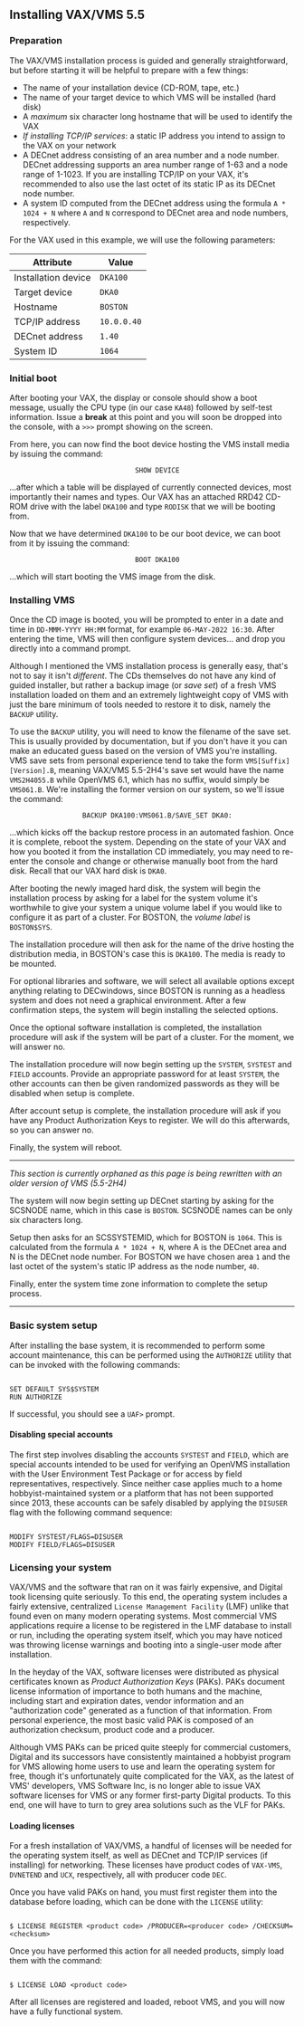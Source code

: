 Installing VAX/VMS 5.5
--------------------------------------------------------------------------------

### Preparation

The VAX/VMS installation process is guided and generally straightforward, but
before starting it will be helpful to prepare with a few things:
* The name of your installation device (CD-ROM, tape, etc.)
* The name of your target device to which VMS will be installed (hard disk)
* A *maximum* six character long hostname that will be used to identify the VAX
* *If installing TCP/IP services*: a static IP address you intend to assign to
  the VAX on your network
* A DECnet address consisting of an area number and a node number. DECnet
  addressing supports an area number range of 1-63 and a node range of 1-1023.
  If you are installing TCP/IP on your VAX, it's recommended to also use the 
  last octet of its static IP as its DECnet node number.
* A system ID computed from the DECnet address using the formula `A * 1024 + N`
  where `A` and `N` correspond to DECnet area and node numbers, respectively.

For the VAX used in this example, we will use the following parameters:

| Attribute           | Value       |
|---------------------|-------------|
| Installation device | `DKA100`    |
| Target device       | `DKA0`      |
| Hostname            | `BOSTON`    |
| TCP/IP address      | `10.0.0.40` |
| DECnet address      | `1.40`      |
| System ID           | `1064`      |

### Initial boot

After booting your VAX, the display or console should show a boot message,
usually the CPU type (in our case `KA48`) followed by self-test information.
Issue a **break** at this point and you will soon be dropped into the console,
with a `>>>` prompt showing on the screen.

From here, you can now find the boot device hosting the VMS install media by
issuing the command:

`                                SHOW DEVICE                                   `

...after which a table will be displayed of currently connected devices,
most importantly their names and types. Our VAX has an attached RRD42 CD-ROM
drive with the label `DKA100` and type `RODISK` that we will be booting from.

Now that we have determined `DKA100` to be our boot device, we can boot from
it by issuing the command:

`                                BOOT DKA100                                   `

...which will start booting the VMS image from the disk. 

### Installing VMS

Once the CD image is booted, you will be prompted to enter in a date and time
in `DD-MMM-YYYY HH:MM` format, for example `06-MAY-2022 16:30`. After entering
the time, VMS will then configure system devices... and drop you directly into
a command prompt.

Although I mentioned the VMS installation process is generally easy, that's not
to say it isn't *different*. The CDs themselves do not have any kind of guided
installer, but rather a backup image (or *save set*) of a fresh VMS installation 
loaded on them and an extremely lightweight copy of VMS with just the bare 
minimum of tools needed to restore it to disk, namely the `BACKUP` utility.

To use the `BACKUP` utility, you will need to know the filename of the save set.
This is usually provided by documentation, but if you don't have it you can
make an educated guess based on the version of VMS you're installing. VMS
save sets from personal experience tend to take the form 
`VMS[Suffix][Version].B`, meaning VAX/VMS 5.5-2H4's save set would have the name
`VMS2H4055.B` while OpenVMS 6.1, which has no suffix, would simply be 
`VMS061.B`. We're installing the former version on our system, so we'll issue
the command:

`                   BACKUP DKA100:VMS061.B/SAVE_SET DKA0:                      `

...which kicks off the backup restore process in an automated fashion. Once it
is complete, reboot the system. Depending on the state of your VAX and how you
booted it from the installation CD immediately, you may need to re-enter the
console and change or otherwise manually boot from the hard disk. Recall that
our VAX hard disk is `DKA0`.

After booting the newly imaged hard disk, the system will begin the installation 
process by asking for a label for the system volume it's worthwhile to give your 
system a unique volume label if you would like to configure it as part of a 
cluster. For BOSTON, the *volume label* is `BOSTON$SYS`.

The installation procedure will then ask for the name of the drive hosting 
the distribution media, in BOSTON's case this is `DKA100`. 
The media is ready to be mounted.

For optional libraries and software, we will select all available options
except anything relating to DECwindows, since BOSTON is running as a
headless system and does not need a graphical environment. After a few 
confirmation steps, the system will begin installing the selected options.

Once the optional software installation is completed, the installation
procedure will ask if the system will be part of a cluster. 
For the moment, we will answer no.

The installation procedure will now begin setting up the `SYSTEM`, `SYSTEST` 
and `FIELD` accounts. Provide an appropriate password for at least `SYSTEM`, 
the other accounts can then be given randomized passwords as they will be 
disabled when setup is complete.

After account setup is complete, the installation procedure will ask if you
have any Product Authorization Keys to register. We will do this afterwards,
so you can answer no.

Finally, the system will reboot.

--------------------------------------------------------------------------------

*This section is currently orphaned as this page is being rewritten with an
older version of VMS (5.5-2H4)*

The system will now begin setting up DECnet starting by asking for the SCSNODE
name, which in this case is `BOSTON`. SCSNODE names can be only six characters
long.

Setup then asks for an SCSSYSTEMID, which for BOSTON is `1064`. This is
calculated from the formula `A * 1024 + N`, where A is the DECnet area and
N is the DECnet node number. For BOSTON we have chosen area `1` and the
last octet of the system's static IP address as the node number, `40`.

Finally, enter the system time zone information to complete the setup process.

--------------------------------------------------------------------------------

### Basic system setup

After installing the base system, it is recommended to perform some account
maintenance, this can be performed using the `AUTHORIZE` utility that can be
invoked with the following commands:

```DCL   

SET DEFAULT SYS$SYSTEM
RUN AUTHORIZE 

```

If successful, you should see a `UAF>` prompt.

#### Disabling special accounts

The first step involves disabling the accounts `SYSTEST` and `FIELD`,
which are special accounts intended to be used for verifying an OpenVMS
installation with the User Environment Test Package or for access by field
representatives, respectively. Since neither case applies much to a home
hobbyist-maintained system or a platform that has not been supported since
2013, these accounts can be safely disabled by applying the `DISUSER` flag
with the following command sequence:

```UAF

MODIFY SYSTEST/FLAGS=DISUSER
MODIFY FIELD/FLAGS=DISUSER

```

### Licensing your system

VAX/VMS and the software that ran on it was fairly expensive, and Digital
took licensing quite seriously. To this end, the operating system includes
a fairly extensive, centralized `License Management Facility` (LMF) unlike 
that found even on many modern operating systems. Most commercial VMS 
applications require a license to be registered in the LMF database to
install or run, including the operating system itself, which you may
have noticed was throwing license warnings and booting into a single-user
mode after installation.

In the heyday of the VAX, software licenses were distributed as physical
certificates known as *Product Authorization Keys* (PAKs). PAKs document
license information of importance to both humans and the machine,
including start and expiration dates, vendor information and an
"authorization code" generated as a function of that information. From
personal experience, the most basic valid PAK is composed of an 
authorization checksum, product code and a producer.

Although VMS PAKs can be priced quite steeply for commercial customers,
Digital and its successors have consistently maintained a hobbyist
program for VMS allowing home users to use and learn the operating
system for free, though it's unfortunately quite complicated for
the VAX, as the latest of VMS' developers, VMS Software Inc, is
no longer able to issue VAX software licenses for VMS or any
former first-party Digital products. To this end, one will have
to turn to grey area solutions such as the VLF for PAKs.

#### Loading licenses

For a fresh installation of VAX/VMS, a handful of licenses will be
needed for the operating system itself, as well as DECnet and
TCP/IP services (if installing) for networking. These licenses
have product codes of `VAX-VMS`, `DVNETEND` and `UCX`, respectively,
all with producer code `DEC`.

Once you have valid PAKs on hand, you must first register them
into the database before loading, which can be done with the
`LICENSE` utility:

```DCL

$ LICENSE REGISTER <product code> /PRODUCER=<producer code> /CHECKSUM=<checksum>

```

Once you have performed this action for all needed products,
simply load them with the command:

```DCL

$ LICENSE LOAD <product code>

```

After all licenses are registered and loaded, reboot VMS, and you will now have a fully functional system.
